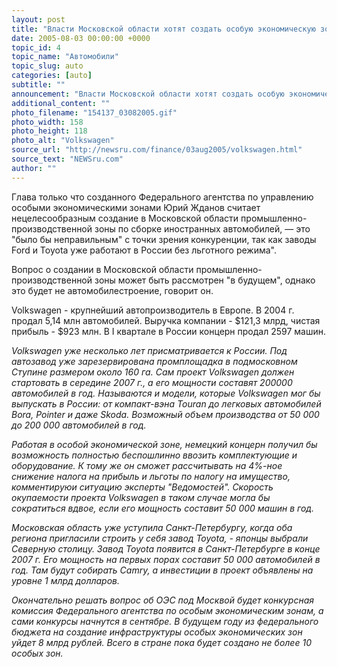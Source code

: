 ```yaml
---
layout: post
title: "Власти Московской области хотят создать особую экономическую зону для Volkswagen"
date: 2005-08-03 00:00:00 +0000
topic_id: 4
topic_name: "Автомобили"
topic_slug: auto
categories: [auto]
subtitle: ""
announcement: "Власти Московской области хотят создать особую экономическую зону для того, чтобы концерн Volkswagen мог построить на ее территории автозавод, пишет газета \"Ведомости\". Реализация идеи серьезно снизит издержки Volkswagen. Но федеральные чиновники пока не готовы поддержать инициативу Московской области."
additional_content: ""
photo_filename: "154137_03082005.gif"
photo_width: 158
photo_height: 118
photo_alt: "Volkswagen"
source_url: "http://newsru.com/finance/03aug2005/volkswagen.html"
source_text: "NEWSru.com"
author: ""
---
```

Глава только что созданного Федерального агентства по управлению особыми экономическими зонами Юрий Жданов считает нецелесообразным создание в Московской области промышленно-производственной зоны по сборке иностранных автомобилей, &mdash; это "было бы неправильным" с точки зрения конкуренции, так как заводы Ford и Toyota уже работают в России без льготного режима".

Вопрос о создании в Московской области промышленно-производственной зоны может быть рассмотрен "в будущем", однако это будет не автомобилестроение, говорит он.

Volkswagen - крупнейший автопроизводитель в Европе. В 2004 г. продал 5,14 млн автомобилей. Выручка компании - $121,3 млрд, чистая прибыль - $923 млн. В I квартале в России концерн продал 2597 машин.<i>

Volkswagen уже несколько лет присматривается к России. Под автозавод уже зарезервирована промплощадка в подмосковном Ступине размером около 160 га. Сам проект Volkswagen должен стартовать в середине 2007 г., а его мощности составят 200000 автомобилей в год. Называются и модели, которые Volkswagen мог бы выпускать в России: от компакт-вэна Touran до легковых автомобилей Bora, Pointer и даже Skoda. Возможный объем производства от 50 000 до 200 000 автомобилей в год.

Работая в особой экономической зоне, немецкий концерн получил бы возможность полностью беспошлинно ввозить комплектующие и оборудование. К тому же он сможет рассчитывать на 4%-ное снижение налога на прибыль и льготы по налогу на имущество, комментируюи ситуацию эксперты "Ведомостей". Скорость окупаемости проекта Volkswagen в таком случае могла бы сократиться вдвое, если его мощность составит 50 000 машин в год.

Московская область уже уступила Санкт-Петербургу, когда оба региона пригласили строить у себя завод Toyota, - японцы выбрали Северную столицу. Завод Toyota появится в Санкт-Петербурге в конце 2007 г. Его мощность на первых порах составит 50 000 автомобилей в год. Там будут собирать Camry, а инвестиции в проект объявлены на уровне 1 млрд долларов.

Окончательно решать вопрос об ОЭС под Москвой будет конкурсная комиссия Федерального агентства по особым экономическим зонам, а сами конкурсы начнутся в сентябре. В будущем году из федерального бюджета на создание инфраструктуры особых экономических зон уйдет 8 млрд рублей. Всего в стране пока будет создано не более 10 особых зон.
